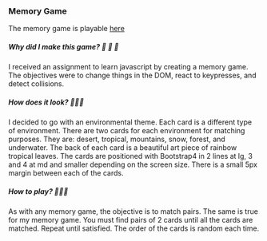 ### Memory Game

The memory game is playable [here](https://lisonallie.github.io/Memory-Game/)

##### Why did I make this game? :palm_tree: :palm_tree: :palm_tree:
I received an assignment to learn javascript by creating a memory game. The objectives were to change things in the DOM, react to keypresses, and detect collisions.

##### How does it look? 🐠🐠🐠
I decided to go with an environmental theme. Each card is a different type of environment. There are two cards for each environment for matching purposes. They are: desert, tropical, mountains, snow, forest, and underwater. The back of each card is a beautiful art piece of rainbow tropical leaves. The cards are positioned with Bootstrap4 in 2 lines at lg, 3 and 4 at md and smaller depending on the screen size. There is a small 5px margin between each of the cards.

##### How to play? 🌱🌱🌱
As with any memory game, the objective is to match pairs. The same is true for my memory game. You must find pairs of 2 cards until all the cards are matched. Repeat until satisfied. The order of the cards is random each time.